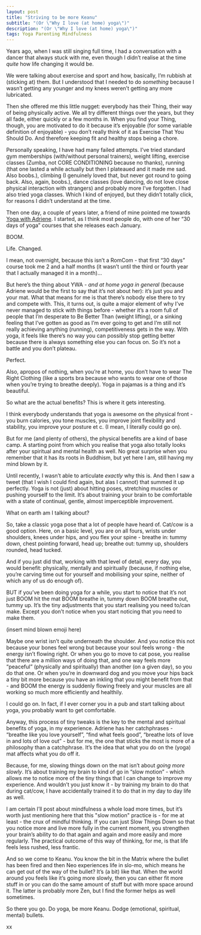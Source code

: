 ```yaml
---
layout: post
title: "Striving to be more Keanu"
subtitle: "(Or \"Why I love (at home) yoga\")"
description: "(Or \"Why I love (at home) yoga\")"
tags: Yoga Parenting Mindfulness
---
```


Years ago, when I was still singing full time, I had a conversation with a dancer that always stuck with me, even though I didn’t realise at the time *quite* how life changing it would be.

We were talking about exercise and sport and how, basically, I’m rubbish at (sticking at) them.  But I understood that I needed to do *something* because I wasn’t getting any younger and my knees weren’t getting any more lubricated.

Then she offered me this little nugget: everybody has their Thing, their way of being physically active.  We all try different things over the years, but they all fade, either quickly or a few months in.  When you find your Thing, though, you are motivated to do it because it’s enjoyable (for some variable definition of enjoyable) - you don’t really think of it as Exercise That You Should Do.  And therefore keeping fit and healthy stops being a chore.

Personally speaking, I have had many failed attempts. I’ve tried standard gym memberships (with/without personal trainers), weight lifting, exercise classes (Zumba, not CORE CONDITIONING because no thanks), running (that one lasted a while actually but then I plateaued and it made me sad.  Also boobs.), climbing (I genuinely loved that, but never got round to going back.  Also, again, boobs.), dance classes (love dancing, do not love close physical interaction with strangers) and probably more I’ve forgotten.  I had also tried yoga classes.  Which I kind of enjoyed, but they didn’t totally click, for reasons I didn’t understand at the time.

Then one day, a couple of years later, a friend of mine pointed me towards [Yoga with Adriene](https://www.youtube.com/user/yogawithadriene).  I started, as I think most people do, with one of her “30 days of yoga” courses that she releases each January.

BOOM.

Life.  Changed.

I mean, not overnight, because this isn’t a RomCom - that first “30 days” course took me 2 and a half months (it wasn’t until the third or fourth year that I actually managed it in a month)...

But here’s the thing about YWA - *and at home yoga in general* (because Adriene would be the first to say that it’s not about her): it’s just you and your mat.  What that means for me is that there’s nobody else there to try and compete with.  This, it turns out, is quite a major element of why I’ve never managed to stick with things before - whether it’s a room full of people that I’m desperate to Be Better Than (weight lifting), or a sinking feeling that I’ve gotten as good as I’m ever going to get and I’m still not really achieving anything (running), competitiveness gets in the way.  With yoga, it feels like there’s no way you can possibly stop getting better because there is always something else you can focus on.  So it’s not a battle and you don’t plateau.

Perfect.

Also, apropos of nothing, when you’re at home, you don’t have to wear The Right Clothing (like a sports bra because who wants to wear one of those when you’re trying to breathe deeply).  Yoga in pajamas is a thing and it’s beautiful.

So what are the actual benefits?  This is where it gets interesting.

I think everybody understands that yoga is awesome on the physical front - you burn calories, you tone muscles, you improve joint flexibility and stability, you improve your posture et c. (I mean, I literally could go on).

But for me (and plenty of others), the physical benefits are a kind of base camp.  A starting point from which you realise that yoga also totally looks after your spiritual and mental health as well.  No great surprise when you remember that it has its roots in Buddhism, but yet here I am, still having my mind blown by it.

Until recently, I wasn’t able to articulate *exactly* why this is.  And then I saw a tweet (that I wish I could find again, but alas I cannot) that summed it up perfectly.  Yoga is not (just) about hitting poses, stretching muscles or pushing yourself to the limit.  It’s about training your brain to be comfortable with a state of continual, gentle, almost imperceptible improvement.

What on earth am I talking about?

So, take a classic yoga pose that a lot of people have heard of.  Cat/cow is a good option.  Here, on a basic level, you are on all fours, wrists under shoulders, knees under hips, and you flex your spine - breathe in: tummy down, chest pointing forward, head up; breathe out: tummy up, shoulders rounded, head tucked.

And if you just did that, working with that level of detail, every day, you would benefit: physically, mentally and spiritually (because, if nothing else, you’re carving time out for yourself and mobilising your spine, neither of which any of us do enough of).

BUT if you’ve been doing yoga for a while, you start to notice that it’s not just BOOM hit the mat BOOM breathe in, tummy down BOOM breathe out, tummy up.  It’s the tiny adjustments that you start realising you need to/can make.  Except you don’t notice when you start noticing that you need to make them.

(insert mind blown emoji here)

Maybe one wrist isn’t quite underneath the shoulder.  And you notice this not because your bones feel wrong but because your soul feels wrong - the energy isn’t flowing right.  Or when you go to move to cat pose, you realise that there are a million ways of doing that, and one way feels more “peaceful” (physically and spiritually) than another (on a given day), so you do that one.  Or when you’re in downward dog and you move your hips back a tiny bit more because you have an inkling that you might benefit from that - and BOOM the energy is suddenly flowing freely and your muscles are all working so much more efficiently and healthily.

I could go on.  In fact, if I ever corner you in a pub and start talking about yoga, you probably want to get comfortable.

Anyway, this process of tiny tweaks is the key to the mental and spiritual benefits of yoga, in my experience.  Adriene has her catchphrases - “breathe like you love yourself”, “find what feels good”, “breathe lots of love in and lots of love out” - but for me, the one that sticks the most is more of a philosophy than a catchphrase.  It’s the idea that what you do on the (yoga) mat affects what you do off it.

Because, for me, slowing things down on the mat isn’t about *going more slowly*.  It’s about training my brain to kind of go in “slow motion” - which allows me to notice more of the tiny things that I can change to improve my experience.  And wouldn’t you just know it - by training my brain to do that during cat/cow, I have accidentally trained it to do that in my day to day life as well.

I am certain I’ll post about mindfulness a whole load more times, but it’s worth just mentioning here that this "slow motion" practice is - for me at least - the crux of mindful thinking.  If you can just Slow Things Down so that you notice more and live more fully in the current moment, you strengthen your brain’s ability to do that again and again and more easily and more regularly.  The practical outcome of this way of thinking, for me, is that life feels less rushed, less frantic.

And so we come to Keanu.  You know the bit in the Matrix where the bullet has been fired and then Neo experiences life in slo-mo, which means he can get out of the way of the bullet?  It’s (a bit) like that.  When the world around you feels like it’s going more slowly, then you can either fit more stuff in or you can do the same amount of stuff but with more space around it.  The latter is probably more Zen, but I find the former helps as well sometimes.

So there you go.  Do yoga, be more Keanu.  Dodge (emotional, spiritual, mental) bullets.

xx

